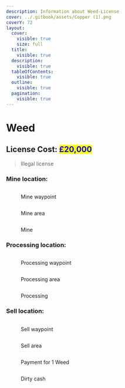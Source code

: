 ```yaml
---
description: Information about Weed-License
cover: ../.gitbook/assets/Copper (1).png
coverY: 72
layout:
  cover:
    visible: true
    size: full
  title:
    visible: true
  description:
    visible: true
  tableOfContents:
    visible: true
  outline:
    visible: true
  pagination:
    visible: true
---
```


# Weed

## License Cost: <mark style="color:blue;">£20,000</mark>

> Illegal license

### Mine location:

<div>

<figure><img src="../.gitbook/assets/Mine 1.png" alt=""><figcaption><p>Mine waypoint</p></figcaption></figure>

 

<figure><img src="../.gitbook/assets/Mine 2.png" alt=""><figcaption><p>Mine area</p></figcaption></figure>

</div>

<figure><img src="../.gitbook/assets/Weed mine.png" alt=""><figcaption><p>Mine</p></figcaption></figure>

### Processing location:

<div>

<figure><img src="../.gitbook/assets/Processing 1.png" alt=""><figcaption><p>Processing waypoint</p></figcaption></figure>

 

<figure><img src="../.gitbook/assets/Processing 2.png" alt=""><figcaption><p>Processing area</p></figcaption></figure>

</div>

<figure><img src="../.gitbook/assets/Weed process.png" alt=""><figcaption><p>Processing</p></figcaption></figure>

### Sell location:

<div>

<figure><img src="../.gitbook/assets/Weed sell 1.png" alt=""><figcaption><p>Sell waypoint</p></figcaption></figure>

 

<figure><img src="../.gitbook/assets/sell 2.png" alt=""><figcaption><p>Sell area</p></figcaption></figure>

</div>

<div>

<figure><img src="../.gitbook/assets/sell 1 weed.png" alt=""><figcaption><p>Payment for 1 Weed</p></figcaption></figure>

 

<figure><img src="../.gitbook/assets/dirty cash.png" alt=""><figcaption><p>Dirty cash </p></figcaption></figure>

</div>
